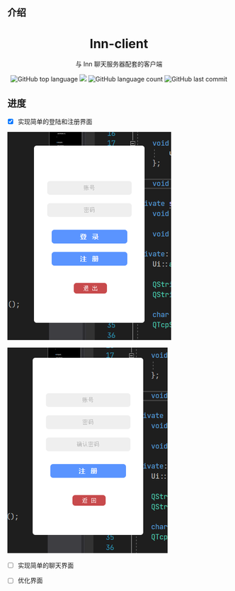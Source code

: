## 介绍

<div align="center">
<h1>Inn-client</h1>
<p>与 Inn 聊天服务器配套的客户端</p>

![GitHub top language](https://img.shields.io/github/languages/top/zyxeeker/Inn-client?logo=c&style=for-the-badge)
![](https://img.shields.io/badge/Windows-10-orange?logo=windows&style=for-the-badge)
![GitHub language count](https://img.shields.io/github/languages/count/zyxeeker/Inn-client?style=for-the-badge)
![GitHub last commit](https://img.shields.io/github/last-commit/zyxeeker/Inn-client?style=for-the-badge)

</div>

## 进度

- [x] 实现简单的登陆和注册界面

![](/img/image-20210414105545665.png)

![](/img/image-20210414105658792.png)

- [ ] 实现简单的聊天界面

- [ ] 优化界面
